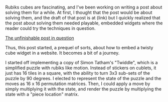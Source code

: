 Rubiks cubes are fascinating, and I've been working on writing a post about solving them for a while. At first, I thought that the post would be about solving them, and 
the draft of that post is at (link) but I quickly realized that the post about solving them needed playable, embedded widgets where the reader could try the techniques in question. 

[The unfinishable post in question](SolveARubiksCubeWithoutMemorization.md)

Thus, this post started, a prequel of sorts, about how to embed a twisty cube widget in a website. It becomes a bit of a journey.

I started off implementing a copy of Simon Tatham's "Twiddle", which is a simplified puzzle with rubiks like motion. Instead of stickers on cublets, it just has 16 tiles in a square, with
the ability to turn 3x3 sub-sets of the puzzle by 90 degrees. I elected to represent the state of the puzzle and the moves as 16 x 16 permutation matrices. Then, I could apply a move 
by simply multiplying it with the state, and render the puzzle by multiplying the state with a "piece location" matrix. 


